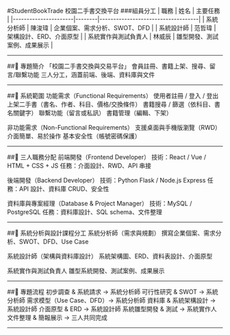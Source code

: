 #StudentBookTrade 校園二手書交換平台
###組員分工
| 職務                 | 姓名   | 主要任務                           |
|----------------------|--------|------------------------------------|
| 系統分析師           | 陳浚瑋 | 企業個案、需求分析、SWOT、DFD      |
| 系統設計師           | 范哲瑋 | 架構設計、ERD、介面原型            |
| 系統實作與測試負責人 | 林威辰 | 雛型開發、測試案例、成果展示        |

---

##📌 專題簡介
「校園二手書交換與交易平台」
會員註冊、書籍上架、搜尋、留言/聯繫功能
三人分工，涵蓋前端、後端、資料庫與文件

---

##📌 系統範圍
功能需求（Functional Requirements）
使用者註冊 / 登入 / 登出
上架二手書（書名、作者、科目、價格/交換條件）
書籍搜尋 / 篩選（依科目、書名關鍵字）
聯繫功能（留言或私訊）
書籍管理（編輯、下架）

非功能需求（Non-Functional Requirements）
支援桌面與手機版瀏覽（RWD）
介面簡單、易於操作
基本安全性（帳號密碼保護）

---

##📌 三人職務分配
前端開發（Frontend Developer）
技術：React / Vue / HTML + CSS + JS
任務：介面設計、RWD、API 串接

後端開發（Backend Developer）
技術：Python Flask / Node.js Express
任務：API 設計、資料庫 CRUD、安全性

資料庫與專案經理（Database & Project Manager）
技術：MySQL / PostgreSQL
任務：資料庫設計、SQL schema、文件整理

---

##📌 系統分析與設計課程分工
系統分析師（需求與規劃）
撰寫企業個案、需求分析、SWOT、DFD、Use Case

系統設計師（架構與資料庫設計）
系統架構圖、ERD、資料表設計、介面原型

系統實作與測試負責人
雛型系統開發、測試案例、成果展示

---

##📌 專題流程
初步調查 & 系統請求 → 系統分析師
可行性研究 & SWOT → 系統分析師
需求模型（Use Case、DFD）→ 系統分析師
資料庫 & 系統架構設計 → 系統設計師
介面原型 & ERD → 系統設計師
系統雛型開發 & 測試 → 系統實作人
文件整理 & 簡報展示 → 三人共同完成

---
